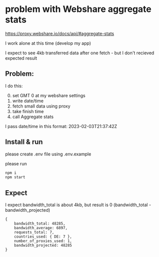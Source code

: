 # problem with Webshare aggregate stats

https://proxy.webshare.io/docs/api/#aggregate-stats

I work alone at this time (develop my app)

I expect to see 4kb transferred data after one fetch - but I don't recieved expected result

## Problem:

I do this:

0. set GMT 0 at my webshare settings 
1. write date/time 
2. fetch small data using proxy
3. take finish time
4. call Aggregate stats

I pass date/time in this format: 2023-02-03T21:37:42Z

## Install & run

please create .env file using .env.example

please run
```bash
npm i
npm start
```


## Expect

I expect bandwidth_total is about 4kb, but result is 0 (bandwidth_total - bandwidth_projected)

```
{
    bandwidth_total: 48285,
    bandwidth_average: 6897,
    requests_total: 7,
    countries_used: { DE: 7 },
    number_of_proxies_used: 1,
    bandwidth_projected: 48285
}
```
